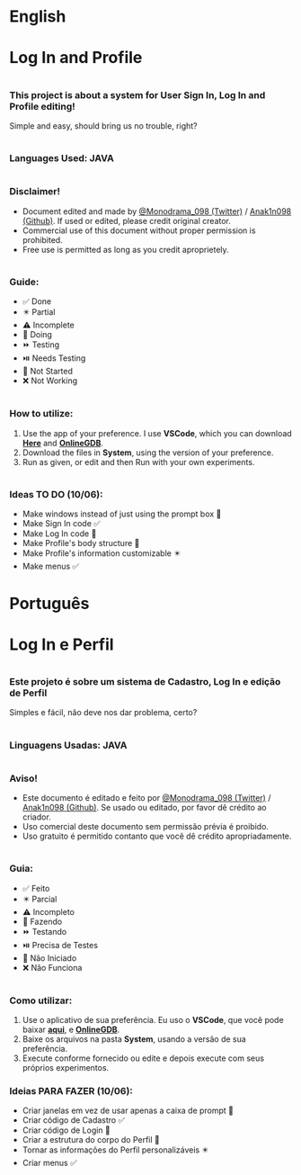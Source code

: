 # English
#
# Log In and Profile
#
### This project is about a system for User Sign In, Log In and Profile editing!
Simple and easy, should bring us no trouble, right?
#
### Languages Used: JAVA
#
### Disclaimer!
+ Document edited and made by [@Monodrama_098 (Twitter)](https://x.com/Monodrama_098) / [Anak1n098 (Github)](https://github.com/Anak1n098). If used or edited, please credit original creator.
+ Commercial use of this document without proper permission is prohibited.
+ Free use is permitted as long as you credit aproprietely.
#
### Guide:
+ ✅ Done
+ ✴️ Partial
+ ⚠️ Incomplete
+ 🛜 Doing
+ ⏩️ Testing
+ ⏯️ Needs Testing
+ 🔶 Not Started
+ ❌ Not Working
#
### How to utilize:
1. Use the app of your preference. I use **VSCode**, which you can download **[Here](https://code.visualstudio.com/download)** and **[OnlineGDB](https://www.onlinegdb.com)**.
2. Download the files in **System**, using the version of your preference.
3. Run as given, or edit and then Run with your own experiments.
#
### Ideas TO DO (10/06):
- Make windows instead of just using the prompt box 🔶
- Make Sign In code ✅
- Make Log In code 🔶
- Make Profile's body structure 🔶
- Make Profile's information customizable ✴️
- Make menus ✅
#
#
# Português
#
# Log In e Perfil
#
### Este projeto é sobre um sistema de Cadastro, Log In e edição de Perfil
Simples e fácil, não deve nos dar problema, certo?
#
### Linguagens Usadas: JAVA
#
### Aviso!
- Este documento é editado e feito por [@Monodrama_098 (Twitter)](https://x.com/Monodrama_098) / [Anak1n098 (Github)](https://github.com/Anak1n098). Se usado ou editado, por favor dê crédito ao criador.
- Uso comercial deste documento sem permissão prévia é proibido.
- Uso gratuito é permitido contanto que você dê crédito apropriadamente.
#
### Guia:
+ ✅ Feito
+ ✴️ Parcial
+ ⚠️ Incompleto
+ 🛜 Fazendo
+ ⏩️ Testando
+ ⏯️ Precisa de Testes
+ 🔶 Não Iniciado
+ ❌ Não Funciona
#
### Como utilizar:
1. Use o aplicativo de sua preferência. Eu uso o **VSCode**, que você pode baixar **[aqui](https://code.visualstudio.com/download)**, e **[OnlineGDB](https://www.onlinegdb.com)**.
2. Baixe os arquivos na pasta **System**, usando a versão de sua preferência.
3. Execute conforme fornecido ou edite e depois execute com seus próprios experimentos.

### Ideias PARA FAZER (10/06):
- Criar janelas em vez de usar apenas a caixa de prompt 🔶
- Criar código de Cadastro ✅
- Criar código de Login 🔶
- Criar a estrutura do corpo do Perfil 🔶  
- Tornar as informações do Perfil personalizáveis ✴️
- Criar menus ✅
